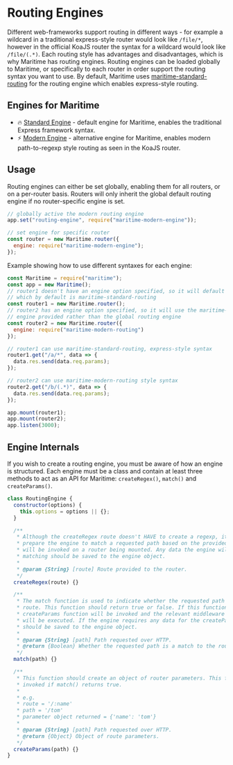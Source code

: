 # Routing Engines

Different web-frameworks support routing in different ways - for example a wildcard in a traditional express-style router would look like `/file/*`, however in the official KoaJS router the syntax for a wildcard would look like `/file/(.*)`. Each routing style has advantages and disadvantages, which is why Maritime has routing engines. Routing engines can be loaded globally to Maritime, or specifically to each router in order support the routing syntax you want to use. By default, Maritime uses [maritime-standard-routing](https://github.com/TomPrograms/maritime-standard-routing) for the routing engine which enables express-style routing.

## Engines for Maritime

- 🔥 [Standard Engine](https://github.com/TomPrograms/maritime-standard-routing) - default engine for Maritime, enables the traditional Express framework syntax.
- ⚡️ [Modern Engine](https://github.com/TomPrograms/maritime-modern-routing) - alternative engine for Maritime, enables modern path-to-regexp style routing as seen in the KoaJS router.

## Usage

Routing engines can either be set globally, enabling them for all routers, or on a per-router basis. Routers will only inherit the global default routing engine if no router-specific engine is set.

```js
// globally active the modern routing engine
app.set("routing-engine", require("maritime-modern-engine"));
```

```js
// set engine for specific router
const router = new Maritime.router({
  engine: require("maritime-modern-engine");
});
```

Example showing how to use different syntaxes for each engine:

```js
const Maritime = require("maritime");
const app = new Maritime();
// router1 doesn't have an engine option specified, so it will default to the global engine
// which by default is maritime-standard-routing
const router1 = new Maritime.router();
// router2 has an engine option specified, so it will use the maritime-modern-routing
// engine provided rather than the global routing engine
const router2 = new Maritime.router({
  engine: require("maritime-modern-routing")
});

// router1 can use maritime-standard-routing, express-style syntax
router1.get("/a/*", data => {
  data.res.send(data.req.params);
});

// router2 can use maritime-modern-routing style syntax
router2.get("/b/(.*)", data => {
  data.res.send(data.req.params);
});

app.mount(router1);
app.mount(router2);
app.listen(3000);
```

## Engine Internals

If you wish to create a routing engine, you must be aware of how an engine is structured. Each engine must be a class and contain at least three methods to act as an API for Maritime: `createRegex()`, `match()` and `createParams()`.

```js
class RoutingEngine {
  constructor(options) {
    this.options = options || {};
  }

  /**
   * Although the createRegex route doesn't HAVE to create a regexp, its purpose is to
   * prepare the engine to match a requested path based on the provided route. This function
   * will be invoked on a router being mounted. Any data the engine will use later for route
   * matching should be saved to the engine object.
   *
   * @param {String} [route] Route provided to the router.
   */
  createRegex(route) {}

  /**
   * The match function is used to indicate whether the requested path is a match to the
   * route. This function should return true or false. If this function returns true, the
   * createParams function will be invoked and the relevant middleware to the route
   * will be executed. If the engine requires any data for the createParams function, it
   * should be saved to the engine object.
   *
   * @param {String} [path] Path requested over HTTP.
   * @return {Boolean} Whether the requested path is a match to the router.
   */
  match(path) {}

  /**
   * This function should create an object of router parameters. This function will only be
   * invoked if match() returns true.
   *
   * e.g.
   * route = '/:name'
   * path = '/tom'
   * parameter object returned = {'name': 'tom'}
   *
   * @param {String} [path] Path requested over HTTP.
   * @return {Object} Object of route parameters.
   */
  createParams(path) {}
}
```
